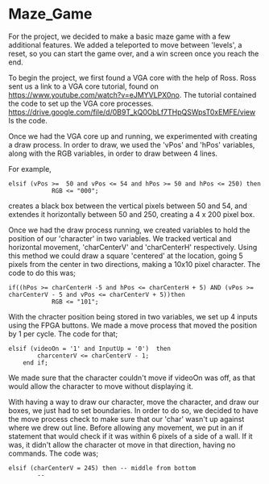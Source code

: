 # Maze_Game

For the project, we decided to make a basic maze game with a few additional features. We added a teleported to move between 'levels', a reset, so you can start the game over, and a win screen once you reach the end. 

To begin the project, we first found a VGA core with the help of Ross. Ross sent us a link to a VGA core tutorial, found on https://www.youtube.com/watch?v=eJMYVLPX0no. The tutorial contained the code to set up the VGA core processes. https://drive.google.com/file/d/0B9T_kQ0ObLf7THpQSWpsT0xEMFE/view Is the code. 

Once we had the VGA core up and running, we experimented with creating a draw process. In order to draw, we used the 'vPos' and 'hPos' variables, along with the RGB variables, in order to draw between 4 lines. 

For example,

	elsif (vPos >=  50 and vPos <= 54 and hPos >= 50 and hPos <= 250) then
				RGB <= "000";
        
creates a black box between the vertical pixels between 50 and 54, and extendes it horizontally between 50 and 250, creating a 
4 x 200 pixel box. 

Once we had the draw process running, we created variables to hold the position of our 'character' in two variables. We tracked vertical and horizontal movement, 'charCenterV' and 'charCenterH' respectively. Using this method we could draw a square 'centered' at the location, going 5 pixels from the center in two directions, making a 10x10 pixel character. The code to do this was; 

	if((hPos >= charCenterH -5 and hPos <= charCenterH + 5) AND (vPos >= charCenterV - 5 and vPos <= charCenterV + 5))then
				RGB <= "101";
        
With the chracter position being stored in two variables, we set up 4 inputs using the FPGA buttons. We made a move process that moved the position by 1 per cycle. The code for that; 

	elsif (videoOn = '1' and InputUp = '0')  then
			charcenterV <= charCenterV - 1;
		end if;
    
We made sure that the character couldn't move if videoOn was off, as that would allow the character to move without displaying it. 

With having a way to draw our character, move the character, and draw our boxes, we just had to set boundaries. In order to do so, we decided to have the move process check to make sure that our 'char' wasn't up against where we drew out line. Before allowing any movement, we put in an if statement that would check if it was within 6 pixels of a side of a wall. If it was, it didn't allow the character ot move in that direction, having no commands. The code was; 

	elsif (charCenterV = 245) then -- middle from bottom
			--
      
